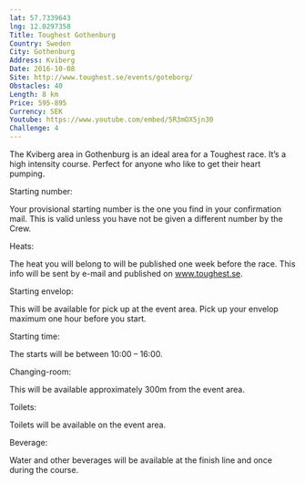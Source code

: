 ```yaml
---
lat: 57.7339643
lng: 12.0297358
Title: Toughest Gothenburg
Country: Sweden
City: Gothenburg
Address: Kviberg
Date: 2016-10-08
Site: http://www.toughest.se/events/goteborg/
Obstacles: 40
Length: 8 km
Price: 595-895
Currency: SEK
Youtube: https://www.youtube.com/embed/5R3mOX5jn30
Challenge: 4
---
```



The Kviberg area in Gothenburg is an ideal area for a Toughest race. It’s a high intensity course. Perfect for anyone who like to get their heart pumping.

Starting number:

Your  provisional starting number is the one you find in your confirmation mail. This is valid unless you have not be given a different number by the Crew.

Heats:

The heat you will belong to will be published one week before the race. This info will be sent by e-mail and published on www.toughest.se.

Starting envelop:

This will be available for pick up at the event area. Pick up your envelop maximum one hour before you start.

Starting time:

The starts will be between 10:00 – 16:00.

Changing-room:

This will be available approximately 300m from the event area.

Toilets:

Toilets will be available on the event area.

Beverage:

Water and other beverages will be available at the finish line and once during the course.